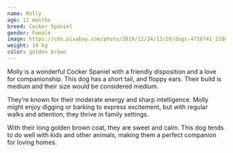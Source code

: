 ```yaml
---
name: Molly
age: 12 months
breed: Cocker Spaniel
gender: Female
image: https://cdn.pixabay.com/photo/2019/12/24/13/20/dogs-4716741_1280.jpg
weight: 14 kg
color: golden brown
---
```


Molly is a wonderful Cocker Spaniel with a friendly disposition and a love for companionship. 
This dog has a short tail, 
and floppy ears. 
Their build is medium and 
their size would be considered medium.

They’re known for their moderate energy 
and sharp intelligence. Molly might enjoy digging or barking to express excitement, 
but with regular walks and attention, they thrive in family settings.

With their long golden brown coat, 
they are sweet and calm. 
This dog tends to do well with kids 
and other animals, making them a perfect companion for loving homes.